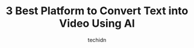 ---
layout: ampstory
image: https://i0.wp.com/ws.aproinov.com/wp-content/uploads/2025/01/Cover-Text-to-Video.jpg?resize=720,1280
author: techidn
featured: true
description: Discover how to convert written text into captivating video content? Learn about the leading three AI tools designed to streamline video production through their individual distinct features.
title: 3 Best Platform to Convert Text into Video Using AI
cover:
   title: 3 Best Platform to Convert Text into Video Using AI
   subtitle: 
   background: https://ws.aproinov.com/wp-content/uploads/2025/01/Cover-Text-to-Video.jpg

pages:
 - layout: thirds
   top: <h1>Synthesia</h1>
   middle: "<p>Through Synthesia you can produce high-quality videos from written content by using artificial avatars and voices created by AI.</p>"
   background: https://cdn.prod.website-files.com/65e89895c5a4b8d764c0d70e/667973bf3aa7470a12038d22_imp1k9cc0l.webp
   backgroundblur: true
   textcolor: "#ffffff"
 - layout: thirds
   top: <h1>Pictory</h1>
   middle: "<p>Pictory uses automated scene creation to transform your text into customizable engaging videos.</p>"
   background: https://pictory.ai/wp-content/uploads/2023/08/Script_450x258@2x.jpg
   backgroundblur: true
   textcolor: "#ffffff"
 - layout: thirds
   top: <h1>FlexClip</h1>
   middle: "<p>FlexClip simplifies text-to-video conversion by providing many templates alongside comprehensive editing features.</p>"
   background: https://resource.flexclip.com/share/current.webp
   backgroundblur: true
   textcolor: "#ffffff"
 - layout: thirds
   top: <h1>Choose the Best Platform for Your Needs</h1>
   middle: "<p>AI platforms enable text-to-video conversion through distinct functionalities which match various video production preferences.</p>"
   background: https://miro.medium.com/v2/resize:fit:1400/1*-jTQEUje9xAF0P7vbdQULA.jpeg
   backgroundblur: true
   textcolor: "#ffffff"

---